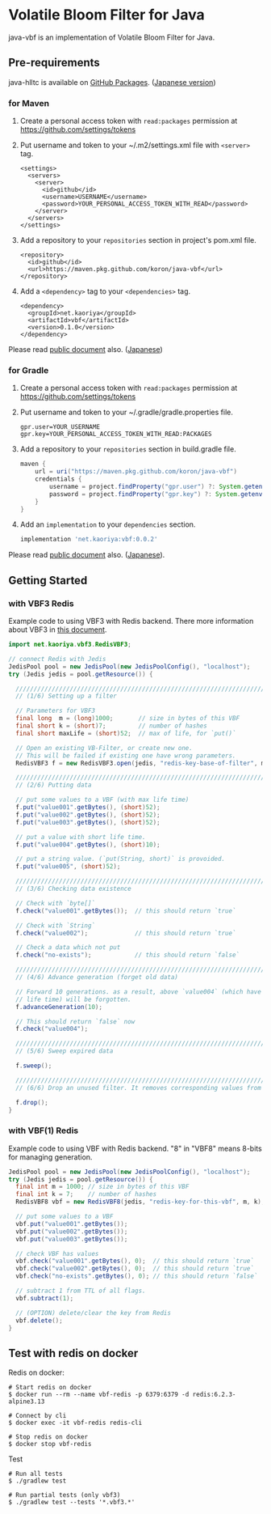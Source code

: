# Volatile Bloom Filter for Java

java-vbf is an implementation of Volatile Bloom Filter for Java.

## Pre-requirements

java-hlltc is available on [GitHub Packages][gp].
([Japanese version][gp-ja])

[gp]:https://docs.github.com/en/packages
[gp-ja]:https://docs.github.com/ja/packages

### for Maven

1.  Create a personal access token with `read:packages` permission at <https://github.com/settings/tokens>

2.  Put username and token to your ~/.m2/settings.xml file with `<server>` tag.

    ```pom
    <settings>
      <servers>
        <server>
          <id>github</id>
          <username>USERNAME</username>
          <password>YOUR_PERSONAL_ACCESS_TOKEN_WITH_READ</password>
        </server>
      </servers>
    </settings>
    ```

3.  Add a repository to your `repositories` section in project's pom.xml file.

    ```pom
    <repository>
      <id>github</id>
      <url>https://maven.pkg.github.com/koron/java-vbf</url>
    </repository>
    ```

4.  Add a `<dependency>` tag to your `<dependencies>` tag.

    ```pom
    <dependency>
      <groupId>net.kaoriya</groupId>
      <artifactId>vbf</artifactId>
      <version>0.1.0</version>
    </dependency>
    ```

Please read [public document](https://docs.github.com/en/packages/guides/configuring-apache-maven-for-use-with-github-packages) also. ([Japanese](https://docs.github.com/ja/packages/guides/configuring-apache-maven-for-use-with-github-packages))

### for Gradle

1.  Create a personal access token with `read:packages` permission at <https://github.com/settings/tokens>

2.  Put username and token to your ~/.gradle/gradle.properties file.

    ```
    gpr.user=YOUR_USERNAME
    gpr.key=YOUR_PERSONAL_ACCESS_TOKEN_WITH_READ:PACKAGES
    ```

3.  Add a repository to your `repositories` section in build.gradle file.

    ```groovy
    maven {
        url = uri("https://maven.pkg.github.com/koron/java-vbf")
        credentials {
            username = project.findProperty("gpr.user") ?: System.getenv("USERNAME")
            password = project.findProperty("gpr.key") ?: System.getenv("TOKEN")
        }
    }
    ```

4.  Add an `implementation` to your `dependencies` section.

    ```groovy
    implementation 'net.kaoriya:vbf:0.0.2'
    ```

Please read [public document](https://docs.github.com/en/packages/guides/configuring-gradle-for-use-with-github-packages) also. ([Japanese](https://docs.github.com/ja/packages/guides/configuring-gradle-for-use-with-github-packages)).

## Getting Started

### with VBF3 Redis

Example code to using VBF3 with Redis backend.
There more information about VBF3 in [this document][vbf3readme].

[vbf3readme]:./docs/vbf3-readme.md

```java
import net.kaoriya.vbf3.RedisVBF3;

// connect Redis with Jedis
JedisPool pool = new JedisPool(new JedisPoolConfig(), "localhost");
try (Jedis jedis = pool.getResource()) {

  ///////////////////////////////////////////////////////////////////////////
  // (1/6) Setting up a filter

  // Parameters for VBF3
  final long  m = (long)1000;       // size in bytes of this VBF
  final short k = (short)7;         // number of hashes
  final short maxLife = (short)52;  // max of life, for `put()`

  // Open an existing VB-Filter, or create new one.
  // This will be failed if existing one have wrong parameters.
  RedisVBF3 f = new RedisVBF3.open(jedis, "redis-key-base-of-filter", m, k);

  ///////////////////////////////////////////////////////////////////////////
  // (2/6) Putting data

  // put some values to a VBF (with max life time)
  f.put("value001".getBytes(), (short)52);
  f.put("value002".getBytes(), (short)52);
  f.put("value003".getBytes(), (short)52);

  // put a value with short life time.
  f.put("value004".getBytes(), (short)10);

  // put a string value. (`put(String, short)` is provoided.
  f.put("value005", (short)52);

  ///////////////////////////////////////////////////////////////////////////
  // (3/6) Checking data existence

  // Check with `byte[]`
  f.check("value001".getBytes());  // this should return `true`

  // Check with `String`
  f.check("value002");             // this should return `true`

  // Check a data which not put
  f.check("no-exists");            // this should return `false`

  ///////////////////////////////////////////////////////////////////////////
  // (4/6) Advance generation (forget old data)

  // Forward 10 generations. as a result, above `value004` (which have short
  // life time) will be forgotten.
  f.advanceGeneration(10);

  // This should return `false` now
  f.check("value004");

  ///////////////////////////////////////////////////////////////////////////
  // (5/6) Sweep expired data

  f.sweep();

  ///////////////////////////////////////////////////////////////////////////
  // (6/6) Drop an unused filter. It removes corresponding values from Redis.

  f.drop();
}
```

### with VBF(1) Redis

Example code to using VBF with Redis backend.
"8" in "VBF8" means 8-bits for managing generation.

```java
JedisPool pool = new JedisPool(new JedisPoolConfig(), "localhost");
try (Jedis jedis = pool.getResource()) {
  final int m = 1000; // size in bytes of this VBF
  final int k = 7;    // number of hashes
  RedisVBF8 vbf = new RedisVBF8(jedis, "redis-key-for-this-vbf", m, k);

  // put some values to a VBF
  vbf.put("value001".getBytes());
  vbf.put("value002".getBytes());
  vbf.put("value003".getBytes());

  // check VBF has values
  vbf.check("value001".getBytes(), 0);  // this should return `true`
  vbf.check("value002".getBytes(), 0);  // this should return `true`
  vbf.check("no-exists".getBytes(), 0); // this should return `false`

  // subtract 1 from TTL of all flags.
  vbf.subtract(1);

  // (OPTION) delete/clear the key from Redis
  vbf.delete();
}
```

## Test with redis on docker

Redis on docker:

```console
# Start redis on docker
$ docker run --rm --name vbf-redis -p 6379:6379 -d redis:6.2.3-alpine3.13

# Connect by cli
$ docker exec -it vbf-redis redis-cli

# Stop redis on docker
$ docker stop vbf-redis
```

Test

```console
# Run all tests
$ ./gradlew test

# Run partial tests (only vbf3)
$ ./gradlew test --tests '*.vbf3.*'
```
